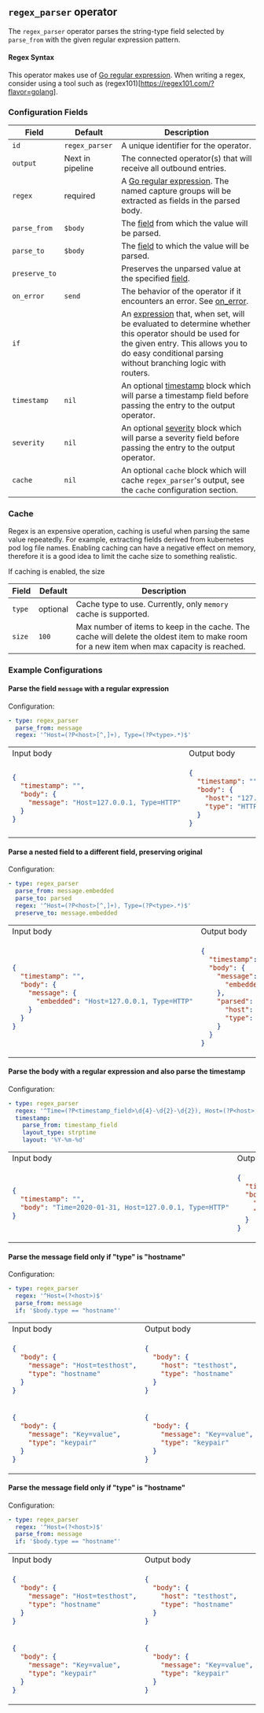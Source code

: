 ## `regex_parser` operator

The `regex_parser` operator parses the string-type field selected by `parse_from` with the given regular expression pattern.

#### Regex Syntax

This operator makes use of [Go regular expression](https://github.com/google/re2/wiki/Syntax). When writing a regex, consider using a tool such as (regex101)[https://regex101.com/?flavor=golang].

### Configuration Fields

| Field         | Default          | Description |
| ---           | ---              | ---         |
| `id`          | `regex_parser`   | A unique identifier for the operator. |
| `output`      | Next in pipeline | The connected operator(s) that will receive all outbound entries. |
| `regex`       | required         | A [Go regular expression](https://github.com/google/re2/wiki/Syntax). The named capture groups will be extracted as fields in the parsed body. |
| `parse_from`  | `$body`          | The [field](/docs/types/field.md) from which the value will be parsed. |
| `parse_to`    | `$body`          | The [field](/docs/types/field.md) to which the value will be parsed. |
| `preserve_to` |                  | Preserves the unparsed value at the specified [field](/docs/types/field.md). |
| `on_error`    | `send`           | The behavior of the operator if it encounters an error. See [on_error](/docs/types/on_error.md). |
| `if`          |                  | An [expression](/docs/types/expression.md) that, when set, will be evaluated to determine whether this operator should be used for the given entry. This allows you to do easy conditional parsing without branching logic with routers. |
| `timestamp`   | `nil`            | An optional [timestamp](/docs/types/timestamp.md) block which will parse a timestamp field before passing the entry to the output operator. |
| `severity`    | `nil`            | An optional [severity](/docs/types/severity.md) block which will parse a severity field before passing the entry to the output operator. |
| `cache`       | `nil`            | An optional `cache` block which will cache `regex_parser`'s output, see the `cache` configuration section. |

### Cache

Regex is an expensive operation, caching is useful when parsing the same value repeatedly. For example, extracting fields derived from kubernetes pod log file names.
Enabling caching can have a negative effect on memory, therefore it is a good idea to limit the cache size to something realistic.

If caching is enabled, the size

| Field         | Default          | Description                                                     |
| ---           | ---              | ---                                                             |
| `type`        | optional         | Cache type to use. Currently, only `memory` cache is supported. |
| `size`        | `100`            | Max number of items to keep in the cache. The cache will delete the oldest item to make room for a new item when max capacity is reached. |

### Example Configurations

#### Parse the field `message` with a regular expression

Configuration:
```yaml
- type: regex_parser
  parse_from: message
  regex: '^Host=(?P<host>[^,]+), Type=(?P<type>.*)$'
```

<table>
<tr><td> Input body </td> <td> Output body </td></tr>
<tr>
<td>

```json
{
  "timestamp": "",
  "body": {
    "message": "Host=127.0.0.1, Type=HTTP"
  }
}
```

</td>
<td>

```json
{
  "timestamp": "",
  "body": {
    "host": "127.0.0.1",
    "type": "HTTP"
  }
}
```

</td>
</tr>
</table>

#### Parse a nested field to a different field, preserving original

Configuration:
```yaml
- type: regex_parser
  parse_from: message.embedded
  parse_to: parsed
  regex: '^Host=(?P<host>[^,]+), Type=(?P<type>.*)$'
  preserve_to: message.embedded
```

<table>
<tr><td> Input body </td> <td> Output body </td></tr>
<tr>
<td>

```json
{
  "timestamp": "",
  "body": {
    "message": {
      "embedded": "Host=127.0.0.1, Type=HTTP"
    }
  }
}
```

</td>
<td>

```json
{
  "timestamp": "",
  "body": {
    "message": {
      "embedded": "Host=127.0.0.1, Type=HTTP"
    },
    "parsed": {
      "host": "127.0.0.1",
      "type": "HTTP"
    }
  }
}
```

</td>
</tr>
</table>


#### Parse the body with a regular expression and also parse the timestamp

Configuration:
```yaml
- type: regex_parser
  regex: '^Time=(?P<timestamp_field>\d{4}-\d{2}-\d{2}), Host=(?P<host>[^,]+), Type=(?P<type>.*)$'
  timestamp:
    parse_from: timestamp_field
    layout_type: strptime
    layout: '%Y-%m-%d'
```

<table>
<tr><td> Input body </td> <td> Output body </td></tr>
<tr>
<td>

```json
{
  "timestamp": "",
  "body": "Time=2020-01-31, Host=127.0.0.1, Type=HTTP"
}
```

</td>
<td>

```json
{
  "timestamp": "2020-01-31T00:00:00-00:00",
  "body": {
    "host": "127.0.0.1",
    "type": "HTTP"
  }
}
```

</td>
</tr>
</table>

#### Parse the message field only if "type" is "hostname"

Configuration:
```yaml
- type: regex_parser
  regex: '^Host=(?<host>)$'
  parse_from: message
  if: '$body.type == "hostname"'
```

<table>
<tr><td> Input body </td> <td> Output body </td></tr>
<tr>
<td>

```json
{
  "body": {
    "message": "Host=testhost",
    "type": "hostname"
  }
}
```

</td>
<td>

```json
{
  "body": {
    "host": "testhost",
    "type": "hostname"
  }
}
```

</td>
</tr>

<tr>
<td>

```json
{
  "body": {
    "message": "Key=value",
    "type": "keypair"
  }
}
```

</td>
<td>

```json
{
  "body": {
    "message": "Key=value",
    "type": "keypair"
  }
}
```

</td>
</tr>
</table>

#### Parse the message field only if "type" is "hostname"

Configuration:
```yaml
- type: regex_parser
  regex: '^Host=(?<host>)$'
  parse_from: message
  if: '$body.type == "hostname"'
```

<table>
<tr><td> Input body </td> <td> Output body </td></tr>
<tr>
<td>

```json
{
  "body": {
    "message": "Host=testhost",
    "type": "hostname"
  }
}
```

</td>
<td>

```json
{
  "body": {
    "host": "testhost",
    "type": "hostname"
  }
}
```

</td>
</tr>

<tr>
<td>

```json
{
  "body": {
    "message": "Key=value",
    "type": "keypair"
  }
}
```

</td>
<td>

```json
{
  "body": {
    "message": "Key=value",
    "type": "keypair"
  }
}
```

</td>
</tr>
</table>
